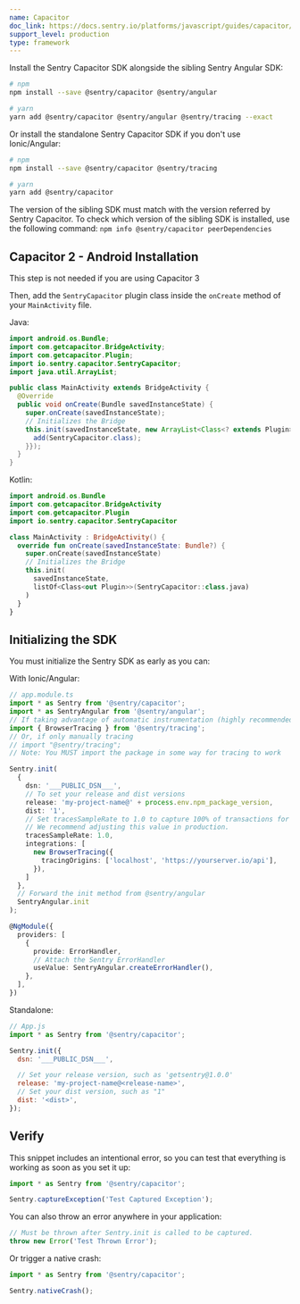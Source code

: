 ```yaml
---
name: Capacitor
doc_link: https://docs.sentry.io/platforms/javascript/guides/capacitor/
support_level: production
type: framework
---
```


Install the Sentry Capacitor SDK alongside the sibling Sentry Angular SDK:

```bash
# npm
npm install --save @sentry/capacitor @sentry/angular

# yarn
yarn add @sentry/capacitor @sentry/angular @sentry/tracing --exact
```

Or install the standalone Sentry Capacitor SDK if you don't use Ionic/Angular:

```bash
# npm
npm install --save @sentry/capacitor @sentry/tracing

# yarn
yarn add @sentry/capacitor
```

<Note>

The version of the sibling SDK must match with the version referred by Sentry Capacitor. To check which version of the sibling SDK is installed, use the following command: `npm info @sentry/capacitor peerDependencies`

</Note>

## Capacitor 2 - Android Installation

<Note>

 This step is not needed if you are using Capacitor 3
 
</Note>

Then, add the `SentryCapacitor` plugin class inside the `onCreate` method of your `MainActivity` file.

Java:

```java
import android.os.Bundle;
import com.getcapacitor.BridgeActivity;
import com.getcapacitor.Plugin;
import io.sentry.capacitor.SentryCapacitor;
import java.util.ArrayList;

public class MainActivity extends BridgeActivity {
  @Override
  public void onCreate(Bundle savedInstanceState) {
    super.onCreate(savedInstanceState);
    // Initializes the Bridge
    this.init(savedInstanceState, new ArrayList<Class<? extends Plugin>>() {{
      add(SentryCapacitor.class);
    }});
  }
}
```

Kotlin:

```kotlin
import android.os.Bundle
import com.getcapacitor.BridgeActivity
import com.getcapacitor.Plugin
import io.sentry.capacitor.SentryCapacitor

class MainActivity : BridgeActivity() {
  override fun onCreate(savedInstanceState: Bundle?) {
    super.onCreate(savedInstanceState)
    // Initializes the Bridge
    this.init(
      savedInstanceState,
      listOf<Class<out Plugin>>(SentryCapacitor::class.java)
    )
  }
}
```

## Initializing the SDK

You must initialize the Sentry SDK as early as you can:

With Ionic/Angular:

```typescript
// app.module.ts
import * as Sentry from '@sentry/capacitor';
import * as SentryAngular from '@sentry/angular';
// If taking advantage of automatic instrumentation (highly recommended)
import { BrowserTracing } from '@sentry/tracing';
// Or, if only manually tracing
// import "@sentry/tracing";
// Note: You MUST import the package in some way for tracing to work

Sentry.init(
  {
    dsn: '___PUBLIC_DSN___',
    // To set your release and dist versions
    release: 'my-project-name@' + process.env.npm_package_version,
    dist: '1',
    // Set tracesSampleRate to 1.0 to capture 100% of transactions for performance monitoring.
    // We recommend adjusting this value in production.
    tracesSampleRate: 1.0,
    integrations: [
      new BrowserTracing({
        tracingOrigins: ['localhost', 'https://yourserver.io/api'],
      }),
    ]
  },
  // Forward the init method from @sentry/angular
  SentryAngular.init
);

@NgModule({
  providers: [
    {
      provide: ErrorHandler,
      // Attach the Sentry ErrorHandler
      useValue: SentryAngular.createErrorHandler(),
    },
  ],
})
```

Standalone:

```javascript
// App.js
import * as Sentry from '@sentry/capacitor';

Sentry.init({
  dsn: '___PUBLIC_DSN___',

  // Set your release version, such as 'getsentry@1.0.0'
  release: 'my-project-name@<release-name>',
  // Set your dist version, such as "1"
  dist: '<dist>',
});
```

## Verify

This snippet includes an intentional error, so you can test that everything is working as soon as you set it up:

```javascript
import * as Sentry from '@sentry/capacitor';

Sentry.captureException('Test Captured Exception');
```

You can also throw an error anywhere in your application:

```javascript
// Must be thrown after Sentry.init is called to be captured.
throw new Error('Test Thrown Error');
```

Or trigger a native crash:

```javascript
import * as Sentry from '@sentry/capacitor';

Sentry.nativeCrash();
```
